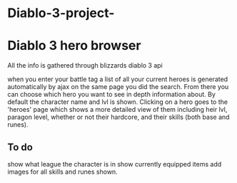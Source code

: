 # Diablo-3-project-
Diablo 3 hero browser
===================
All the info is gathered through blizzards diablo 3 api


when you  enter your battle tag a list of all your current heroes is generated automatically by ajax on the same page you did the search. From there you can choose which hero you want to see in depth information about. By default the character name and lvl is shown. Clicking on a hero goes to the 'heroes' page which shows a more detailed view of them including heir lvl, paragon level, whether or not their hardcore, and their skills (both base and runes).

To do
-------------
show what league the character is in
show currently equipped items
add images for all skills and runes shown.




